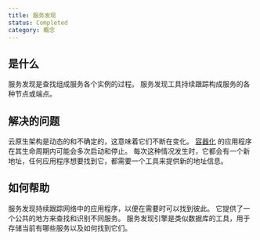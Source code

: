 ```yaml
---
title: 服务发现
status: Completed
category: 概念
---
```


## 是什么

服务发现是查找组成服务各个实例的过程。 
服务发现工具持续跟踪构成服务的各种节点或端点。 

## 解决的问题

云原生架构是动态的和不确定的，这意味着它们不断在变化。 
[容器化](/zh/containerization/) 的应用程序在其生命周期内可能会多次启动和停止。 
每次这种情况发生时，它都会有一个新地址，任何应用程序想要找到它，都需要一个工具来提供新的地址信息。 

## 如何帮助

服务发现持续跟踪网络中的应用程序，以便在需要时可以找到彼此。 
它提供了一个公共的地方来查找和识别不同服务。 
服务发现引擎是类似数据库的工具，用于存储当前有哪些服务以及如何找到它们。
